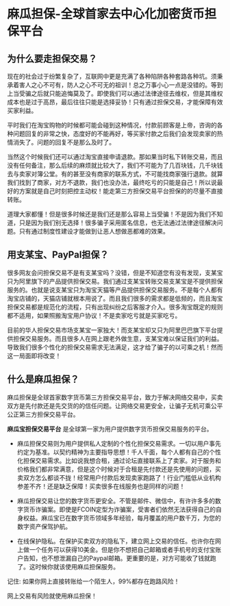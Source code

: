 # 麻瓜担保-全球首家去中心化加密货币担保平台


## 为什么要走担保交易？

现在的社会过于纷繁复杂了，互联网中更是充满了各种陷阱各种套路各种坑。须秉承着害人之心不可有，防人之心不可无的祖训！总之万事小心一点是没错的。等到上当受骗之后就只能追悔莫及了。即使我们可以通过法律途径去维权，但是其维权成本也是过于高昂，最后往往只能是选择妥协！只有通过担保交易，才能保障有效买家利益。

平时我们在淘宝购物的时候都可能会碰到这种情况，付款前顾客是上帝，咨询的各种问题回复的非常之快，态度好的不能再好，等买家付款之后我们会发现卖家的热情消失了。问题的回复不是那么及时了。


当然这个时候我们还可以通过淘宝直接申请退款。那如果当时私下转账交易，而且没有任何备注，那么后续的麻烦就比较大了，我们不可能为了几百块钱，几千块钱去与卖家对簿公堂。有的甚至没有商家的联系方式，不可能找商家强行退款。就算我们找到了商家，对方不退款，我们也没办法，最终吃亏的只能是自己！所以说最好的方案就是自己时刻把控主动权！能走第三方担保交易平台担保的的尽量不直接转账。



道理大家都懂！但是很多时候还是我们还是那么容易上当受骗！不是因为我们不知道，只是因为我们别无选择！很多骗子采用匿名信息，也无法通过法律途径解决问题。只有通过制度性建设才能做到让恶人想做恶都难的效果。


## 用支某宝、PayPal担保？

很多网友会问担保交易不是有支某宝吗？没错，但是不知道您有没有发现，支某宝只为阿里旗下的产品提供担保交易。我们通过支某宝转账交易支某宝是不提供担保服务的。也就是说支某宝只为淘宝天猫等产品提供担保交易服务。不是每个人都有淘宝店铺的，天猫店铺就根本用说了。而且我们很多的需求都是低频的，而且淘宝担保交易都是规范化的流程，只有出现纠纷之后客服才介入。很多淘宝既定的规则都不适用，如果照搬淘宝用户协议！不是卖家吃亏就是买家吃亏。


目前的华人担保交易市场支某宝一家独大！而支某宝却又只为阿里巴巴旗下平台提供担保交易服务。而且很多人在网上跟老外做生意，支某宝难以保证我们的利益。导致我们很多个性化的担保交易需求无法满足，这才给了骗子的以可乘之机！然而这一局面即将改变！

## 什么是麻瓜担保？

麻瓜担保是全球首家数字货币第三方担保交易平台，致力于解决网络交易中，买卖双方是先付款还是先交货的的信任问题。让网络交易更安全，让骗子无机可乘公平公正第三方担保交易平台。



<b>麻瓜宝担保交易平台</b> 是全球第一家为用户提供数字货币担保交易服务的平台。

- 麻瓜担保交易则为用户提供私人定制的个性化担保交易需求。一切以用户事先约定为基准。以契约精神为主要指导思想！千人千面，每个人都有自己的个性化担保交易需求。比如说我想合租，通过论坛直接联系上了卖家。对于服务和价格我们都非常满意，但是这个时候对于合租是先付款还是先使用的问题，买卖双方怎么都谈不拢！经常用户付款后发现卖家跑路了！行业门槛低从业机构参差不齐！还是缺乏保障！买卖很多在线服务也是同样的问题！

- 麻瓜担保交易让您的数字货币更安全。不管是邮件、微信中，有许许多多的数字货币诈骗案。即使是FCOIN定型为诈骗案，受害者们依然无法获得自己的自身权益。麻瓜宝已在数字货币领域多年经验，每月覆盖的用户数千万，为您的数字资产保驾护航。

- 在线保护隐私。在保护买卖双方的隐私下，建立网上交易的信任。也许你在网上做一个任务可以获得10美金。但是你不想把自己邮箱或者手机号的支付宝账户告知，也不想泄漏自己的Paypal邮箱。更重要的是，对方可能收了钱就跑了。这时候你就该使用麻瓜担保服务。

记住: 如果你网上直接转账给一个陌生人，99%都存在跑路风险！

网上交易有风险就使用麻瓜担保！


